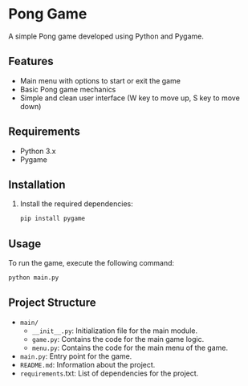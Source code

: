 # Pong Game
A simple Pong game developed using Python and Pygame.

## Features
- Main menu with options to start or exit the game
- Basic Pong game mechanics
- Simple and clean user interface (W key to move up, S key to move down)

## Requirements
- Python 3.x
- Pygame

## Installation
1. Install the required dependencies:
    ```bash
    pip install pygame
    ```

## Usage
To run the game, execute the following command:
```bash
python main.py
```

## Project Structure
- `main/`
  - `__init__.py`: Initialization file for the main module.
  - `game.py`: Contains the code for the main game logic.
  - `menu.py`: Contains the code for the main menu of the game.
- `main.py`: Entry point for the game.
- `README.md`: Information about the project.
- `requirements`.txt: List of dependencies for the project.
